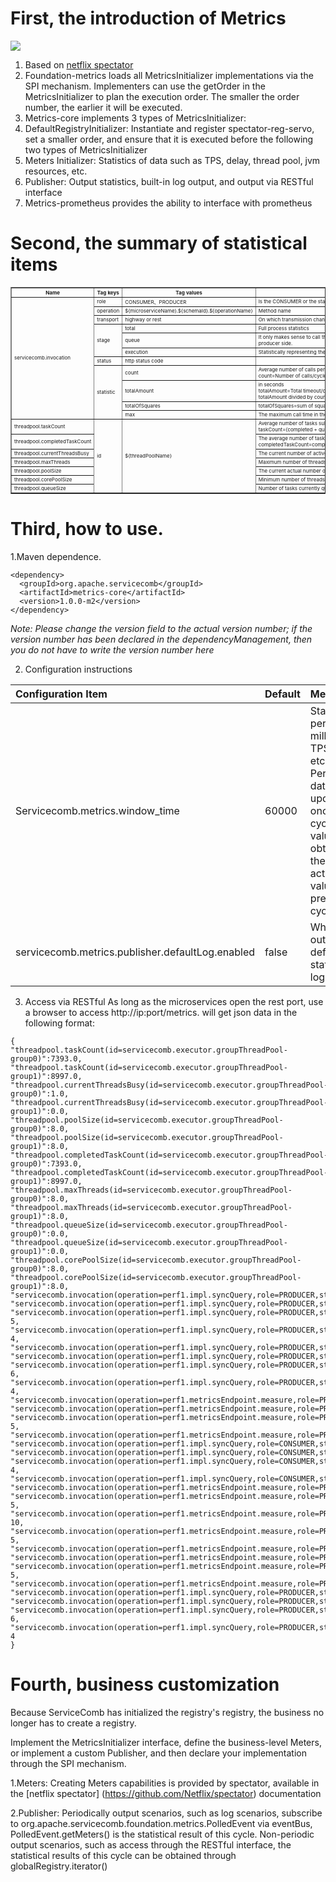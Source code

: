 # First, the introduction of Metrics

![](/assets/metrics/logicDiagram.png)

1. Based on [netflix spectator](https://github.com/Netflix/spectator)
2. Foundation-metrics loads all MetricsInitializer implementations via the SPI mechanism. Implementers can use the getOrder in the MetricsInitializer to plan the execution order. The smaller the order number, the earlier it will be executed.
3. Metrics-core implements 3 types of MetricsInitializer:
  1. DefaultRegistryInitializer: Instantiate and register spectator-reg-servo, set a smaller order, and ensure that it is executed before the following two types of MetricsInitializer
  2. Meters Initializer: Statistics of data such as TPS, delay, thread pool, jvm resources, etc.
  3. Publisher: Output statistics, built-in log output, and output via RESTful interface
  4. Metrics-prometheus provides the ability to interface with prometheus

# Second, the summary of statistical items
<table border="1" style="font-size: 8px">
  <tr>
    <th>Name</th>
    <th>Tag keys</th>
    <th>Tag values</th>
    <th style="min-width: 450px">meaning</th>
  </tr>
  <tr>
    <td rowspan="11">servicecomb.invocation</td>
    <td>role</td>
    <td>CONSUMER、PRODUCER</td>
    <td>Is the CONSUMER or the statistics of the PRODUCER side?</td>
  </tr>
  <tr>
    <td>operation</td>
    <td>${microserviceName}.${schemaId}.${operationName}</td>
    <td>Method name</td>
  </tr>
  <tr>
    <td>transport</td>
    <td>highway or rest</td>
    <td>On which transmission channel the call occurs</td>
  </tr>
  <tr>
    <td rowspan="3">stage</td>
    <td>total</td>
    <td>Full process statistics</td>
  </tr>
  <tr>
    <td>queue</td>
    <td>It only makes sense to call the statistics queued in the producer thread pool when using the thread pool on the producer side.</td>
  </tr>
  <tr>
    <td>execution</td>
    <td>Statistically representing the execution of business logic only on the producer side</td>
  </tr>
  <tr>
    <td>status</td>
    <td>http status code</td>
    <td></td>
  </tr>
  <tr>
    <td rowspan="4">statistic</td>
    <td>count</td>
    <td>Average number of calls per second, ie TPS<br>count=Number of calls/cycles in the statistical period (seconds)</td>
  </tr>
  <tr>
    <td>totalAmount</td>
    <td> in seconds<br>totalAmount=Total timeout/cycle (in seconds) for calls in the statistical period<br>totalAmount divided by count to get the average delay</td>
  </tr>
  <tr>
    <td>totalOfSquares </td>
    <td>totalOfSquares=sum of squares of each call in the statistical period/cycle (seconds)</td>
  </tr>
  <tr>
    <td>max</td>
    <td>The maximum call time in the statistical period, in seconds</td>
  </tr>
  <tr>
    <td>threadpool.taskCount</td>
    <td rowspan="7">id</td>
    <td rowspan="7">${threadPoolName}</td>
    <td>Average number of tasks submitted per second during the statistical period<br>taskCount=(completed + queue + active)/period (seconds)</td>
  </tr>
  <tr>
    <td>threadpool.completedTaskCount </td>
    <td>The average number of tasks completed per second during the statistical period<br>completedTaskCount=completed/cycle (seconds)</td>
  </tr>
  <tr>
    <td>threadpool.currentThreadsBusy </td>
    <td>The current number of active threads, ie the number of tasks currently being executed</td>
  <tr>
    <td>threadpool.maxThreads </td>
    <td>Maximum number of threads allowed</td>
  </tr>
  <tr>
    <td>threadpool.poolSize </td>
    <td>The current actual number of threads</td>
  </tr>
  <tr>
    <td>threadpool.corePoolSize  </td>
    <td>Minimum number of threads</td>
  </tr>
  <tr>
    <td>threadpool.queueSize </td>
    <td>Number of tasks currently queued</td>
  </tr>
</table>

# Third, how to use.

1.Maven dependence.

```
<dependency>
  <groupId>org.apache.servicecomb</groupId>
  <artifactId>metrics-core</artifactId>
  <version>1.0.0-m2</version>
</dependency>
```

_Note: Please change the version field to the actual version number; if the version number has been declared in the dependencyManagement, then you do not have to write the version number here_

2. Configuration instructions

| Configuration Item | Default | Meaning |
| :--- | :--- | :--- |
| Servicecomb.metrics.window\_time | 60000 | Statistical period, in milliseconds TPS, delay, etc. Periodic data, updated once per cycle, the value obtained in the cycle, actually the value of the previous cycle |
| servicecomb.metrics.publisher.defaultLog.enabled | false | Whether to output the default statistics log |

3. Access via RESTful
As long as the microservices open the rest port, use a browser to access http://ip:port/metrics.
will get json data in the following format:

```
{
"threadpool.taskCount(id=servicecomb.executor.groupThreadPool-group0)":7393.0,
"threadpool.taskCount(id=servicecomb.executor.groupThreadPool-group1)":8997.0,
"threadpool.currentThreadsBusy(id=servicecomb.executor.groupThreadPool-group0)":1.0,
"threadpool.currentThreadsBusy(id=servicecomb.executor.groupThreadPool-group1)":0.0,
"threadpool.poolSize(id=servicecomb.executor.groupThreadPool-group0)":8.0,
"threadpool.poolSize(id=servicecomb.executor.groupThreadPool-group1)":8.0,
"threadpool.completedTaskCount(id=servicecomb.executor.groupThreadPool-group0)":7393.0,
"threadpool.completedTaskCount(id=servicecomb.executor.groupThreadPool-group1)":8997.0,
"threadpool.maxThreads(id=servicecomb.executor.groupThreadPool-group0)":8.0,
"threadpool.maxThreads(id=servicecomb.executor.groupThreadPool-group1)":8.0,
"threadpool.queueSize(id=servicecomb.executor.groupThreadPool-group0)":0.0,
"threadpool.queueSize(id=servicecomb.executor.groupThreadPool-group1)":0.0,
"threadpool.corePoolSize(id=servicecomb.executor.groupThreadPool-group0)":8.0,
"threadpool.corePoolSize(id=servicecomb.executor.groupThreadPool-group1)":8.0,
"servicecomb.invocation(operation=perf1.impl.syncQuery,role=PRODUCER,stage=total,statistic=count,status=200,transport=rest)":11260.0,
"servicecomb.invocation(operation=perf1.impl.syncQuery,role=PRODUCER,stage=total,statistic=totalTime,status=200,transport=rest)":0.38689718700000003,
"servicecomb.invocation(operation=perf1.impl.syncQuery,role=PRODUCER,stage=total,statistic=totalOfSquares,status=200,transport=rest)":1.4702530122919001E-5,
"servicecomb.invocation(operation=perf1.impl.syncQuery,role=PRODUCER,stage=total,statistic=max,status=200,transport=rest)":2.80428E-4,
"servicecomb.invocation(operation=perf1.impl.syncQuery,role=PRODUCER,stage=execution,statistic=count,status=200,transport=rest)":11260.0,
"servicecomb.invocation(operation=perf1.impl.syncQuery,role=PRODUCER,stage=execution,statistic=totalTime,status=200,transport=rest)":0.291562031,
"servicecomb.invocation(operation=perf1.impl.syncQuery,role=PRODUCER,stage=execution,statistic=totalOfSquares,status=200,transport=rest)":8.357214743065001E-6,
"servicecomb.invocation(operation=perf1.impl.syncQuery,role=PRODUCER,stage=execution,statistic=max,status=200,transport=rest)":2.20962E-4,
"servicecomb.invocation(operation=perf1.metricsEndpoint.measure,role=PRODUCER,stage=execution,statistic=count,status=200,transport=rest)":4.0,
"servicecomb.invocation(operation=perf1.metricsEndpoint.measure,role=PRODUCER,stage=execution,statistic=totalTime,status=200,transport=rest)":0.008880438000000001,
"servicecomb.invocation(operation=perf1.metricsEndpoint.measure,role=PRODUCER,stage=execution,statistic=totalOfSquares,status=200,transport=rest)":2.0280434311212E-5,
"servicecomb.invocation(operation=perf1.metricsEndpoint.measure,role=PRODUCER,stage=execution,statistic=max,status=200,transport=rest)":0.002701049,
"servicecomb.invocation(operation=perf1.impl.syncQuery,role=CONSUMER,stage=total,statistic=count,status=200,transport=rest)":11260.0,
"servicecomb.invocation(operation=perf1.impl.syncQuery,role=CONSUMER,stage=total,statistic=totalTime,status=200,transport=rest)":1.963073303,
"servicecomb.invocation(operation=perf1.impl.syncQuery,role=CONSUMER,stage=total,statistic=totalOfSquares,status=200,transport=rest)":3.54540250685325E-4,
"servicecomb.invocation(operation=perf1.impl.syncQuery,role=CONSUMER,stage=total,statistic=max,status=200,transport=rest)":0.001611332,
"servicecomb.invocation(operation=perf1.metricsEndpoint.measure,role=PRODUCER,stage=queue,statistic=count,status=200,transport=rest)":4.0,
"servicecomb.invocation(operation=perf1.metricsEndpoint.measure,role=PRODUCER,stage=queue,statistic=totalTime,status=200,transport=rest)":4.1958E-5,
"servicecomb.invocation(operation=perf1.metricsEndpoint.measure,role=PRODUCER,stage=queue,statistic=totalOfSquares,status=200,transport=rest)":4.52399726E-10,
"servicecomb.invocation(operation=perf1.metricsEndpoint.measure,role=PRODUCER,stage=queue,statistic=max,status=200,transport=rest)":1.2075E-5,
"servicecomb.invocation(operation=perf1.metricsEndpoint.measure,role=PRODUCER,stage=total,statistic=count,status=200,transport=rest)":4.0,
"servicecomb.invocation(operation=perf1.metricsEndpoint.measure,role=PRODUCER,stage=total,statistic=totalTime,status=200,transport=rest)":0.008922396,
"servicecomb.invocation(operation=perf1.metricsEndpoint.measure,role=PRODUCER,stage=total,statistic=totalOfSquares,status=200,transport=rest)":2.0470212584674E-5,
"servicecomb.invocation(operation=perf1.metricsEndpoint.measure,role=PRODUCER,stage=total,statistic=max,status=200,transport=rest)":0.002713123,
"servicecomb.invocation(operation=perf1.impl.syncQuery,role=PRODUCER,stage=queue,statistic=count,status=200,transport=rest)":11260.0,
"servicecomb.invocation(operation=perf1.impl.syncQuery,role=PRODUCER,stage=queue,statistic=totalTime,status=200,transport=rest)":0.095335156,
"servicecomb.invocation(operation=perf1.impl.syncQuery,role=PRODUCER,stage=queue,statistic=totalOfSquares,status=200,transport=rest)":1.0722599763800001E-6,
"servicecomb.invocation(operation=perf1.impl.syncQuery,role=PRODUCER,stage=queue,statistic=max,status=200,transport=rest)":2.0858600000000003E-4
}
```


# Fourth, business customization

Because ServiceComb has initialized the registry's registry, the business no longer has to create a registry.

Implement the MetricsInitializer interface, define the business-level Meters, or implement a custom Publisher, and then declare your implementation through the SPI mechanism.

1.Meters:
Creating Meters capabilities is provided by spectator, available in the [netflix spectator] (https://github.com/Netflix/spectator) documentation

2.Publisher:
Periodically output scenarios, such as log scenarios, subscribe to org.apache.servicecomb.foundation.metrics.PolledEvent via eventBus, PolledEvent.getMeters() is the statistical result of this cycle.
Non-periodic output scenarios, such as access through the RESTful interface, the statistical results of this cycle can be obtained through globalRegistry.iterator()
